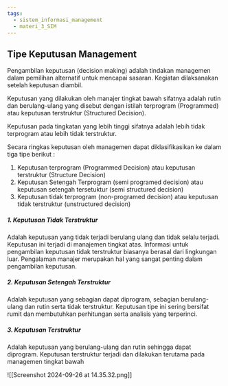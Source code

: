 ```yaml
---
tags:
  - sistem_informasi_management
  - materi_3_SIM
---
```

## Tipe Keputusan Management

Pengambilan keputusan (decision making) adalah tindakan managemen dalam pemilihan alternatif untuk mencapai sasaran. Kegiatan dilaksanakan setelah keputusan diambil. 

Keputusan yang dilakukan oleh manajer tingkat bawah sifatnya adalah rutin dan berulang-ulang yang disebut dengan istilah terprogram (Programmed) atau keputusan terstruktur (Structured Decision).

Keputusan pada tingkatan yang lebih tinggi sifatnya adalah lebih tidak terprogram atau lebih tidak terstruktur.

Secara ringkas keputusan oleh managemen dapat diklasifikasikan ke dalam tiga tipe berikut :

1. Keputusan terprogram (Programmed Decision) atau keputusan terstruktur (Structure Decision)
2. Keputusan Setengah Terprogram (semi programed decision) atau keputusan setengah tersetuktur (semi structured decision)
3. Keputusan tidak terprogram (non-programed decision) atau keputusan tidak terstruktur (unstructured decision)

##### 1. Keputusan Tidak Terstruktur

Adalah keputusan yang tidak terjadi berulang ulang dan tidak selalu terjadi. Keputusan ini terjadi di manajemen tingkat atas. Informasi untuk pengambilan keputusan tidak terstruktur biasanya berasal dari lingkungan luar. Pengalaman manajer merupakan hal yang sangat penting dalam pengambilan keputusan.


##### 2. Keputusan Setengah Terstruktur

Adalah keputusan yang sebagian dapat diprogram, sebagian berulang-ulang dan rutin serta tidak terstruktur.  Keputusan tipe ini sering bersifat rumit dan membutuhkan perhitungan serta analisis yang terperinci.

##### 3. Keputusan Terstruktur

Adalah keputusan yang berulang-ulang dan rutin sehingga dapat diprogram. Keputusan terstruktur terjadi dan dilakukan terutama pada managemen tingkat bawah

![[Screenshot 2024-09-26 at 14.35.32.png]]


